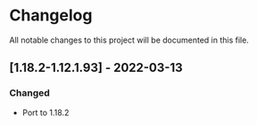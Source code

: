 # Changelog
All notable changes to this project will be documented in this file.

## [1.18.2-1.12.1.93] - 2022-03-13
### Changed
 - Port to 1.18.2